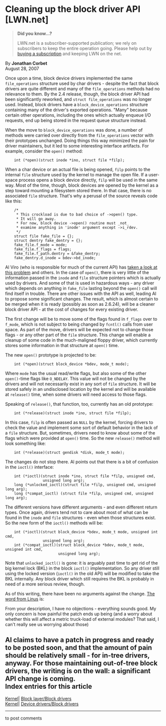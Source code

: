 # Cleaning up the block driver API [LWN.net]

> **Did you know...?**
> 
> LWN.net is a subscriber-supported publication; we rely on subscribers to keep the entire operation going. Please help out by [buying a subscription](/Promo/nst-nag4/subscribe) and keeping LWN on the net. 

By **Jonathan Corbet**  
August 28, 2007 

Once upon a time, block device drivers implemented the same `file_operations` structure used by char drivers - despite the fact that block drivers are quite different and many of the `file_operations` methods had no relevance to them. By the 2.4 release, though, the block driver API had been significantly reworked, and `struct file_operations` was no longer used. Instead, block drivers have a `block_device_operations` structure containing many of the driver's exported operations. "Many" because certain other operations, including the ones which actually enqueue I/O requests, end up being stored in the request queue structure instead. 

When the move to `block_device_operations` was done, a number of methods were carried over directly from the `file_operations` vector with their prototypes unchanged. Doing things this way minimized the pain for driver maintainers, but it led to some interesting interface artifacts. For example, consider the `open()` method: 
    
    
        int (*open)(struct inode *ino, struct file *filp);
    

When a char device or an actual file is being opened, `filp` points to the internal `file` structure used by the kernel to manage the open file. If a user-space process opens a block device directly, `filp` will be used in the same way. Most of the time, though, block devices are opened by the kernel as a step toward mounting a filesystem stored there. In that case, there is no associated `file` structure. That's why a perusal of the source reveals code like this: 
    
    
        /*
         * This crockload is due to bad choice of ->open() type.
         * It will go away.
         * For now, block device ->open() routine must _not_
         * examine anything in 'inode' argument except ->i_rdev.
         */
        struct file fake_file = {};
        struct dentry fake_dentry = {};
        fake_file.f_mode = mode;
        fake_file.f_flags = flags;
        fake_file.f_path.dentry = &fake_dentry;
        fake_dentry.d_inode = bdev->bd_inode;
    

Al Viro (who is responsible for much of the current API) has [taken a look at this problem](http://lwn.net/Articles/246919/) and others. In the case of `open()`, there is very little of the information passed in the `inode` and `file` structure pointers which is actually used by drivers. And some of that is used in hazardous ways - any driver which depends on anything in `fake_file` lasting beyond the `open()` call will find itself in trouble. There are other issues with the API as well, leading Al to propose some significant changes. The result, which is almost certain to be merged when it is ready (possibly as soon as 2.6.24), will be a cleaner block driver API - at the cost of changes for every existing driver. 

The first change will be to move some of the flags found in `f_flags` over to `f_mode`, which is not subject to being changed by `fcntl()` calls from user space. As part of the move, drivers will be expected not to change those flags - or any other part of the `file` structure. This change will enable a cleanup of some code in the much-maligned floppy driver, which currently stores some information in that structure at `open()` time. 

The new `open()` prototype is projected to be: 
    
    
        int (*open)(struct block_device *bdev, mode_t mode);
    

Where `mode` has the usual read/write flags, but also some of the other `open()`-time flags like `O_NDELAY`. This value will not be changed by the drivers and will not necessarily exist in any sort of `file` structure. It will be stored safely in an undisclosed location by the kernel and will be available at `release()` time, when some drivers will need access to those flags. 

Speaking of `release()`, that function, too, currently has an old prototype: 
    
    
        int (*release)(struct inode *ino, struct file *filp);
    

In this case, `filp` is often passed as `NULL` by the kernel, forcing drivers to check the value and implement some sort of default behavior in the lack of a `file` structure. But, sometimes, drivers need to know about some of the flags which were provided at `open()` time. So the new `release()` method will look something like: 
    
    
        int (*release)(struct gendisk *disk, mode_t mode);
    

The changes do not stop there. Al points out that there is a bit of confusion in the `ioctl()` interface: 
    
    
        int (*ioctl)(struct inode *ino, struct file *filp, unsigned cmd, 
                     unsigned long arg);
        long (*unlocked_ioctl)(struct file *filp, unsigned cmd, unsigned long arg);
        long (*compat_ioctl) (struct file *filp, unsigned cmd, unsigned long arg);
    

The different versions have different arguments - and even different return types. Once again, drivers tend not to care about most of what can be found in the `inode` and `file` structures - even when those structures exist. So the new form of the `ioctl()` methods will be: 
    
    
        int (*ioctl)(struct block_device *bdev, mode_t mode, unsigned int cmd, 
                     unsigned long arg);
        int (*compat_ioctl)(struct block_device *bdev, mode_t mode, unsigned int cmd,
                            unsigned long arg);
    

Note that `unlocked_ioctl()` is gone: it is arguably past time to get rid of the big kernel lock (BKL) in the block `ioctl()` implementation. So any driver still using the locked version (`ioctl()` in the old API) will be modified to take the BKL internally. Any block driver which still requires the BKL is probably in need of a more serious review, though. 

As of this writing, there have been no arguments against the change. [The word from Linus](/Articles/247100/) is: 

From your description, I have no objections - everything sounds good. My only concern is how painful the patch ends up being (and a worry about whether this will affect a metric truck-load of external modules? That said, I can't really see us worrying about those) 

Al claims to have a patch in progress and ready to be posted soon, and that the amount of pain should be relatively small - for in-tree drivers, anyway. For those maintaining out-of-tree block drivers, the writing is on the wall: a significant API change is coming.  
Index entries for this article  
---  
[Kernel](/Kernel/Index)| [Block layer/Block drivers](/Kernel/Index#Block_layer-Block_drivers)  
[Kernel](/Kernel/Index)| [Device drivers/Block drivers](/Kernel/Index#Device_drivers-Block_drivers)  
  


* * *

to post comments 
